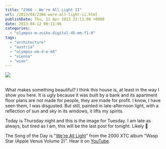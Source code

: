 ```yaml
---
title: "2366 - We're All Light II"
url: /2013/04/2366-were-all-light-ii.html
publishDate: Thu, 11 Apr 2013 22:11:06 +0000
date: 2013-04-12 00:11:06
categories: 
  - "olympus-m-zuiko-digital-45-mm-f1-8"
tags: 
  - "architecture"
  - "austria"
  - "olympus-om-d-e-m5"
  - "vienna"
  - "wien"
---
```

<div class="container">
<div class="center"><a target="_blank" href="https://d25zfm9zpd7gm5.cloudfront.net/1200x1200/2013/20130409_155142_lr.jpg"><img src="https://d25zfm9zpd7gm5.cloudfront.net/0600x0600/2013/20130409_155142_lr.jpg" /></a></div>
</div>
<br />

What makes something beautiful? I think this house is, at least in the way I show you here. It is ugly because it was built by a bank and its apartment floor plans are not made for people, they are made for profit. I know, I have seen them, I was disgusted. But still, painted in late-afternoon light, with a reflection of sun and sky in its windows, it lifts my spirits.

 Today is Thursday night and this is the image for Tuesday. I am late as always, but tired as I am, this will be the last post for tonight. Likely 🙂

The Song of the Day is "<a href="http://www.lyricsmode.com/lyrics/x/xtc/were_all_light.html" target="_blank">We're All Light</a>" from the 2000 XTC album "Wasp Star (Apple Venus Volume 2)". Hear it on <a href="http://www.youtube.com/watch?v=2ZTrRGLxBhs" target="_blank">YouTube</a>.

